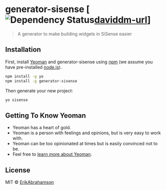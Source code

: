 # generator-sisense [![Dependency Status][daviddm-image][daviddm-url]]
> A generator to make building widgets in SiSense easier

## Installation

First, install [Yeoman](http://yeoman.io) and generator-sisense using [npm](https://www.npmjs.com/) (we assume you have pre-installed [node.js](https://nodejs.org/)).

```bash
npm install -g yo
npm install -g generator-sisense
```

Then generate your new project:

```bash
yo sisense
```

## Getting To Know Yeoman

 * Yeoman has a heart of gold.
 * Yeoman is a person with feelings and opinions, but is very easy to work with.
 * Yeoman can be too opinionated at times but is easily convinced not to be.
 * Feel free to [learn more about Yeoman](http://yeoman.io/).

## License

MIT © [ErikAbrahamson](existo.us)


[npm-image]: https://badge.fury.io/js/generator-sisense.svg
[npm-url]: https://npmjs.org/package/generator-sisense
[travis-image]: https://travis-ci.org/ErikAbrahamson/generator-sisense.svg?branch=master
[travis-url]: https://travis-ci.org/ErikAbrahamson/generator-sisense
[daviddm-image]: https://david-dm.org/ErikAbrahamson/generator-sisense.svg?theme=shields.io
[daviddm-url]: https://david-dm.org/ErikAbrahamson/generator-sisense
[coveralls-image]: https://coveralls.io/repos/ErikAbrahamson/generator-sisense/badge.svg
[coveralls-url]: https://coveralls.io/r/ErikAbrahamson/generator-sisense
